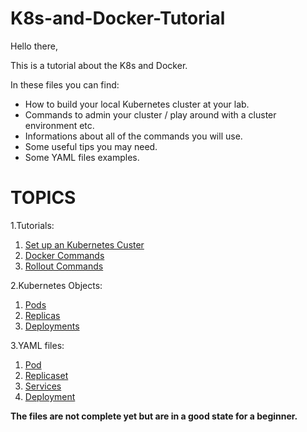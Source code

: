# K8s-and-Docker-Tutorial

Hello there,

This is a tutorial about the K8s and Docker.

In these files you can find:

- How to build your local Kubernetes cluster at your lab.
- Commands to admin your cluster / play around with a cluster environment etc.
- Informations about all of the commands you will use.
- Some useful tips you may need.
- Some YAML files examples.

# TOPICS 
1.Tutorials: 
  1) [Set up an Kubernetes Custer](https://github.com/sifisKoen/K8s-and-Docker-Tutorials/blob/master/SetUpK8sLockalLab)
  2) [Docker Commands](https://github.com/sifisKoen/K8s-and-Docker-Tutorials/blob/master/DockerCommands.md)
  3) [Rollout Commands](https://github.com/sifisKoen/K8s-and-Docker-Tutorials/blob/master/RolloutCommands.md)
  
2.Kubernetes Objects:
  1) [Pods](https://github.com/sifisKoen/K8s-and-Docker-Tutorials/blob/master/Kubernetes%20Objects/Pods.md)
  2) [Replicas](https://github.com/sifisKoen/K8s-and-Docker-Tutorials/blob/master/Kubernetes%20Objects/ReplicaSet.md)
  3) [Deployments](https://github.com/sifisKoen/K8s-and-Docker-Tutorials/blob/master/Kubernetes%20Objects/Deployments.md)
  

3.YAML files:
  1) [Pod](https://github.com/sifisKoen/K8s-and-Docker-Tutorials/blob/master/YAML%20Files/pod-definition.yml)
  2) [Replicaset](https://github.com/sifisKoen/K8s-and-Docker-Tutorials/blob/master/YAML%20Files/replicaset-definition.yml)
  3) [Services](https://github.com/sifisKoen/K8s-and-Docker-Tutorials/blob/master/YAML%20Files/service-definition.yml)
  4) [Deployment](https://github.com/sifisKoen/K8s-and-Docker-Tutorials/blob/master/YAML%20Files/deployment-definition.yml)
    
  
**The files are not complete yet but are in a good state for a beginner.**
